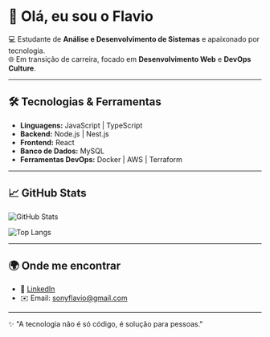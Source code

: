 # 👋 Olá, eu sou o Flavio  

💻 Estudante de **Análise e Desenvolvimento de Sistemas** e apaixonado por tecnologia.  
🌐 Em transição de carreira, focado em **Desenvolvimento Web** e **DevOps Culture**.  

---

## 🛠️ Tecnologias & Ferramentas

- **Linguagens:** JavaScript | TypeScript  
- **Backend:** Node.js | Nest.js
- **Frontend:** React 
- **Banco de Dados:** MySQL     
- **Ferramentas DevOps:** Docker | AWS | Terraform

---

## 📈 GitHub Stats

![GitHub Stats](https://github-readme-stats.vercel.app/api?username=sonyflavio&show_icons=true&theme=dracula)  

![Top Langs](https://github-readme-stats.vercel.app/api/top-langs/?username=sonyflavio&layout=compact&theme=dracula)  

---

## 🌍 Onde me encontrar

- 💼 [LinkedIn]([https://www.linkedin.com/in/seu-perfil/](https://www.linkedin.com/in/flavio-serra/))  
- ✉️ Email: sonyflavio@gmail.com  

---
✨ "A tecnologia não é só código, é solução para pessoas."  
